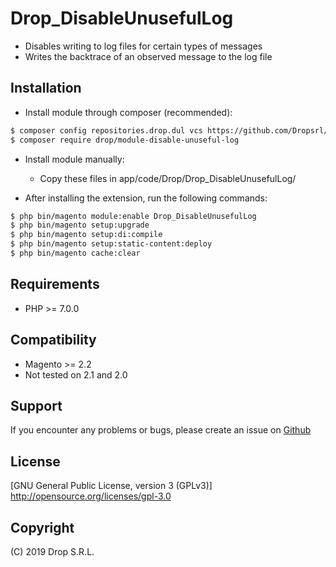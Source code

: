 # Drop_DisableUnusefulLog
- Disables writing to log files for certain types of messages
- Writes the backtrace of an observed message to the log file

## Installation
- Install module through composer (recommended):
```sh
$ composer config repositories.drop.dul vcs https://github.com/Dropsrl/Drop_DisableUnusefulLog
$ composer require drop/module-disable-unuseful-log
```

- Install module manually:
    - Copy these files in app/code/Drop/Drop_DisableUnusefulLog/

- After installing the extension, run the following commands:
```sh
$ php bin/magento module:enable Drop_DisableUnusefulLog
$ php bin/magento setup:upgrade
$ php bin/magento setup:di:compile
$ php bin/magento setup:static-content:deploy
$ php bin/magento cache:clear
```

## Requirements
- PHP >= 7.0.0

## Compatibility
- Magento >= 2.2
- Not tested on 2.1 and 2.0

## Support
If you encounter any problems or bugs, please create an issue on [Github](https://github.com/Dropsrl/Drop_DisableUnusefulLog/issues) 

## License
[GNU General Public License, version 3 (GPLv3)] http://opensource.org/licenses/gpl-3.0

## Copyright
(C) 2019 Drop S.R.L.
